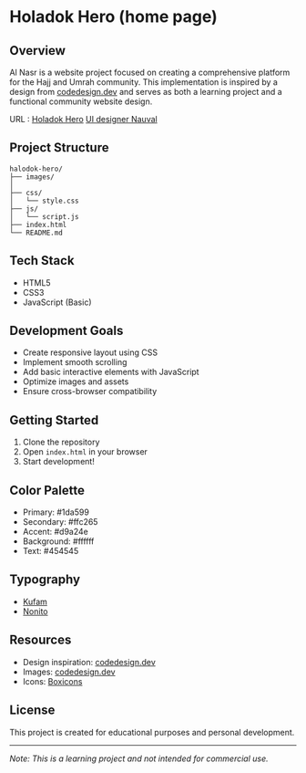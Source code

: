 # Holadok Hero (home page)

## Overview

Al Nasr is a website project focused on creating a comprehensive platform for the Hajj and Umrah community. This implementation is inspired by a design from [codedesign.dev](https://codedesign.dev) and serves as both a learning project and a functional community website design.

URL : [Holadok Hero](https://codedesign.dev/challenge/holadok) [UI designer Nauval](https://www.figma.com/@mhd)

## Project Structure

```
halodok-hero/
├── images/
│
├── css/
│   └── style.css
├── js/
│   └── script.js
├── index.html
└── README.md
```

## Tech Stack

-   HTML5
-   CSS3
-   JavaScript (Basic)

## Development Goals

-   Create responsive layout using CSS
-   Implement smooth scrolling
-   Add basic interactive elements with JavaScript
-   Optimize images and assets
-   Ensure cross-browser compatibility

## Getting Started

1. Clone the repository
2. Open `index.html` in your browser
3. Start development!

## Color Palette

-   Primary: #1da599
-   Secondary: #ffc265
-   Accent: #d9a24e
-   Background: #ffffff
-   Text: #454545

## Typography

-   [Kufam](https://fonts.google.com/selection/embed)
-   [Nonito](https://fonts.google.com/selection/embed)

## Resources

-   Design inspiration: [codedesign.dev](https://codedesign.dev)
-   Images: [codedesign.dev](https://codedesign.dev)
-   Icons: [Boxicons](https://boxicons.com)

## License

This project is created for educational purposes and personal development.

---

_Note: This is a learning project and not intended for commercial use._
